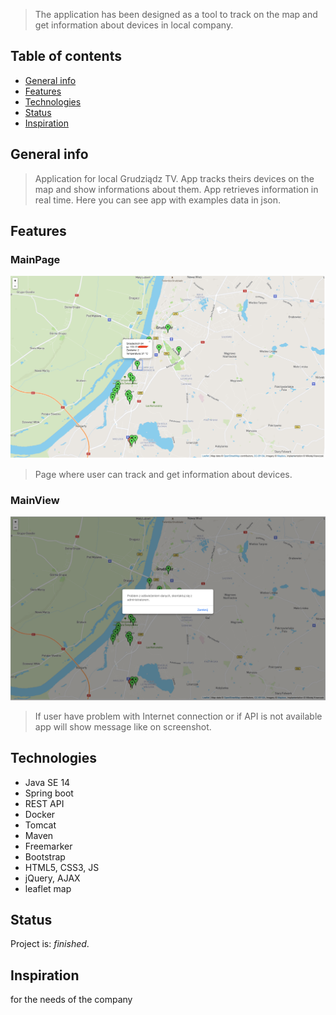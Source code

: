 
> The application has been designed as a tool to track on the map and get information about devices in local company.  

## Table of contents
* [General info](#general-info)
* [Features](#features)
* [Technologies](#technologies)
* [Status](#status)
* [Inspiration](#inspiration)

## General info
> Application for local Grudziądz TV. App tracks theirs devices on the map and show informations about them. App retrieves information in real time. Here you can see app with examples data in json.  
## Features
### MainPage
![Guest view](./src/main/resources/static/img/mapview.png) 
>  Page where user can track and get information about devices.  

### MainView
![Guest view](./src/main/resources/static/img/nodata.png) 
> If user have problem with Internet connection or if API is not available app will show message like on screenshot.

## Technologies
* Java SE 14
* Spring boot
* REST API
* Docker
* Tomcat
* Maven 
* Freemarker
* Bootstrap 
* HTML5, CSS3, JS
* jQuery, AJAX
* leaflet map

## Status
Project is: _finished_.

## Inspiration
for the needs of the company 
